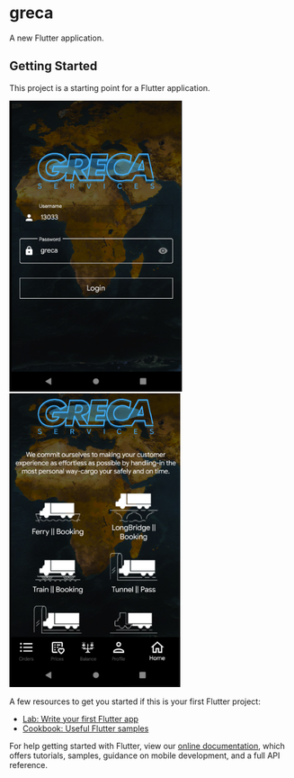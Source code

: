 # greca

A new Flutter application.

## Getting Started

This project is a starting point for a Flutter application.

![stack Overflow](https://github.com/Coding-Expert/Greca/blob/main/login.png)
![stack Overflow](https://github.com/Coding-Expert/Greca/blob/main/home.png)

A few resources to get you started if this is your first Flutter project:

- [Lab: Write your first Flutter app](https://flutter.dev/docs/get-started/codelab)
- [Cookbook: Useful Flutter samples](https://flutter.dev/docs/cookbook)

For help getting started with Flutter, view our
[online documentation](https://flutter.dev/docs), which offers tutorials,
samples, guidance on mobile development, and a full API reference.
